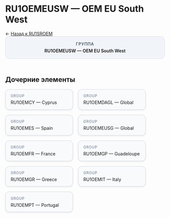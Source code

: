 # RU1OEMEUSW — OEM EU South West
<p class="cc-breadcrumb">← <a href='../../level_03/RU1SROEM/'>Назад к RU1SROEM</a></p>
<style>
.cc-container { display: flex; flex-direction: column; gap: 1.5rem; }
.cc-breadcrumb { margin: 0; }
.cc-parent { padding: 1rem 1.25rem; border-radius: 12px; background: #f1f5f9; border: 1px solid #d8dee9; text-align: center; font-weight: 600; }
.cc-parent .cc-tag { font-size: 0.8rem; text-transform: uppercase; color: #475569; letter-spacing: 0.06em; }
.cc-children { display: flex; flex-wrap: wrap; gap: 1rem; }
.cc-tile { display: block; min-width: 180px; padding: 0.85rem 1rem; border-radius: 12px; border: 1px solid #d1d5db; background: #ffffff; box-shadow: 0 2px 4px rgba(15, 23, 42, 0.08); transition: transform 0.1s ease, box-shadow 0.1s ease; color: inherit; text-decoration: none; }
.cc-tile:hover { transform: translateY(-2px); box-shadow: 0 6px 12px rgba(15, 23, 42, 0.15); }
.cc-tile-leaf { background: #f8fafc; }
.cc-tag { font-size: 0.7rem; color: #64748b; text-transform: uppercase; letter-spacing: 0.08em; margin-bottom: 0.3rem; }
.cc-person { margin-top: 0.35rem; font-size: 0.8rem; color: #1f2937; }
</style>
<div class='cc-container'>
  <div class='cc-parent'>
    <div class='cc-tag'>Группа</div>
    <div>RU1OEMEUSW — OEM EU South West</div>
  </div>
  <div>
    <h2>Дочерние элементы</h2>
<div class='cc-children'><div class='cc-tile cc-tile-leaf'><div class='cc-tag'>GROUP</div><div>RU1OEMCY — Cyprus</div></div><div class='cc-tile cc-tile-leaf'><div class='cc-tag'>GROUP</div><div>RU1OEMDAGL — Global</div></div><div class='cc-tile cc-tile-leaf'><div class='cc-tag'>GROUP</div><div>RU1OEMES — Spain</div></div><div class='cc-tile cc-tile-leaf'><div class='cc-tag'>GROUP</div><div>RU1OEMEUSG — Global</div></div><div class='cc-tile cc-tile-leaf'><div class='cc-tag'>GROUP</div><div>RU1OEMFR — France</div></div><div class='cc-tile cc-tile-leaf'><div class='cc-tag'>GROUP</div><div>RU1OEMGP — Guadeloupe</div></div><div class='cc-tile cc-tile-leaf'><div class='cc-tag'>GROUP</div><div>RU1OEMGR — Greece</div></div><div class='cc-tile cc-tile-leaf'><div class='cc-tag'>GROUP</div><div>RU1OEMIT — Italy</div></div><div class='cc-tile cc-tile-leaf'><div class='cc-tag'>GROUP</div><div>RU1OEMPT — Portugal</div></div></div>
  </div>
</div>

